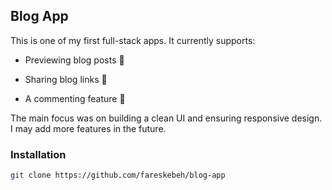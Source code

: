 ## Blog App

This is one of my first full-stack apps. It currently supports:

- Previewing blog posts 📖

- Sharing blog links 🔗

- A commenting feature 💬


The main focus was on building a clean UI and ensuring responsive design. I may add more features in the future.

### Installation

```bash
git clone https://github.com/fareskebeh/blog-app
```
